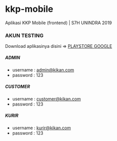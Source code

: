 # kkp-mobile
Aplikasi KKP Mobile (frontend) | S7H UNINDRA 2019


### AKUN TESTING
Download aplikasinya disini => [PLAYSTORE GOOGLE](https://play.google.com/store/apps/details?id=com.kang.cahya.kikan)
##### ADMIN
- username : admin@kikan.com
- password : 123

##### CUSTOMER
- username : customer@kikan.com
- password : 123

##### KURIR
- username : kurir@kikan.com
- password : 123
